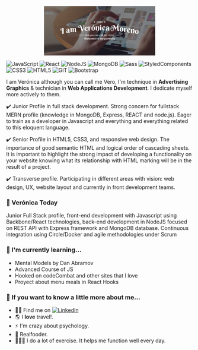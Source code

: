 <div style="text-align:center"><img src="./img/welcome.png" alt="background" style="width:70%; margin-left:auto; margin-right:auto; display: block; width:300px"/></div>

![JavaScript](https://img.shields.io/badge/-JavaScript-%23f89d71?logo=javascript&logoColor=white)
![React](https://img.shields.io/badge/-React-%23353b35?logo=react&logoColor=white)
![NodeJS](https://img.shields.io/badge/-NodeJS-%23f89d71?logo=javascript&logoColor=white)
![MongoDB](https://img.shields.io/badge/-MongoDB-%23353b35?logo=mongodb&logoColor=white)
![Sass](https://img.shields.io/badge/-Sass-%23f89d71?logo=sass&logoColor=white)
![StyledComponents](https://img.shields.io/badge/-Styled%20Components-%23353b35?logo=react&logoColor=white)
![CSS3](https://img.shields.io/badge/-CSS3-%23f89d71?logo=css3&logoColor=white)
![HTML5](https://img.shields.io/badge/-HTML5-%23353b35?logo=html5&logoColor=white)
![GIT](https://img.shields.io/badge/-Git-%23f89d71?logo=git&logoColor=white)
![Bootstrap](https://img.shields.io/badge/-Bootstrap-%23353b35?logo=bootstrap&logoColor=white)

I am Verónica although you can call me Vero, I'm technique in **Advertising Graphics** & technician in **Web Applications Development**. I dedicate myself more actively to them.

✔️ Junior Profile in full stack development. Strong concern for fullstack MERN profile (knowledge in MongoDB, Express, REACT and node.js). Eager to train as a developer in Javascript and everything and everything related to this eloquent language.

✔️ Senior Profile in HTML5, CSS3, and responsive web design. The importance of good semantic HTML and logical order of cascading sheets. It is important to highlight the strong impact of developing a functionality on your website knowing what its relationship with HTML marking will be in the result of a project.

✔️ Transverse profile. Participating in different areas with vision: web design, UX, website layout and currently in front development teams.

### 💬 Verónica Today

Junior Full Stack profile, front-end development with Javascript using Backbone/React technologies, back-end development in NodeJS focused on REST API with Express framework and MongoDB database. Continuous integration using Circle/Docker and agile methodologies under Scrum

### 🌱 I'm currently learning...
- Mental Models by Dan Abramov
- Advanced Course of JS
- Hooked on codeCombat and other sites that I love
- Proyect about menu meals in React Hooks

### 🤔 If you want to know a little more about me...

- 👩‍💻 Find me on <a href="https://www.linkedin.com/in/vmorenoflores/" target="_blank"><img alt="LinkedIn" src="https://img.shields.io/badge/Linkedin-blue?logo=linkedin&logoColor=white"></a>
- 🌎 I **love** travel!.
- ⚡  I'm crazy about psychology.
- 🌱 Realfooder.
- 🤸🏾‍♀️ I do a lot of exercise. It helps me function well every day.